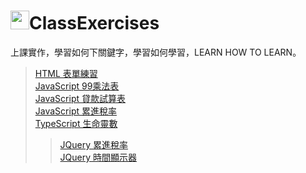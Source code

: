 # <img src=https://static.wixstatic.com/media/5a71f2_0f4c475255a540eeafdb78445852d7fe~mv2.png/v1/fill/w_170,h_170,al_c,usm_0.66_1.00_0.01/5a71f2_0f4c475255a540eeafdb78445852d7fe~mv2.png height=30></img>ClassExercises
上課實作，學習如何下關鍵字，學習如何學習，LEARN HOW TO LEARN。
>[HTML 表單練習](https://webbuildschool.azurewebsites.net/ClassExercises/table.html)  
>[JavaScript 99乘法表](https://webbuildschool.azurewebsites.net/ClassExercises/multiplication.html)  
>[JavaScript 貸款試算表](https://webbuildschool.azurewebsites.net/ClassExercises/Loan.html)  
>[JavaScript 累進稅率](https://webbuildschool.azurewebsites.net/ClassExercises/taxrate.html)  
>[TypeScript 生命靈數](https://webbuildschool.azurewebsites.net/ClassExercises/TS/Astrology/Astrology.html)  
>>[JQuery 累進稅率](https://webbuildschool.azurewebsites.net/ClassExercises/JQtaxrate.html)  
>>[JQuery 時間顯示器](https://webbuildschool.azurewebsites.net/ClassExercises/jQclock.html)